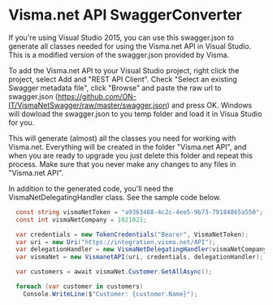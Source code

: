 # Visma.net API SwaggerConverter

If you're using Visual Studio 2015, you can use this swagger.json to generate all classes needed for using the Visma.net API in Visual Studio. This is a modified version of the swagger.json provided by Visma.

To add the Visma.net API to your Visual Studio project, right click the project, select Add and "REST API Client". Check "Select an existing Swagger metadata file", click "Browse" and paste the raw url to swagger.json (https://github.com/ON-IT/VismaNetSwagger/raw/master/swagger.json) and press OK. Windows will dowload the swagger.json to you temp folder and load it in Visua Studio for you.

This will generate (almost) all the classes you need for working with Visma.net. Everything will be created in the folder "Visma.net API", and when you are ready to upgrade you just delete this folder and repeat this process. Make sure that you never make any changes to any files in "Visma.net API".

In addition to the generated code, you'll need the VismaNetDelegatingHandler class. See the sample code below.

```csharp
  const string vismaNetToken = "a9363488-4c2c-4ee5-9b73-79184865a550";
  const int vismaNetCompany = 1021021;

  var credentials = new TokenCredentials("Bearer", VismaNetToken);
  var uri = new Uri("https://integration.visma.net/API");
  var delegationHandler = new VismaNetDelegatingHandler(vismaNetCompany);
  var vismaNet = new VismanetAPI(uri, credentials, delegationHandler);

  var customers = await vismaNet.Customer.GetAllAsync();

  foreach (var customer in customers)
    Console.WriteLine($"Customer: {customer.Name}");

```
